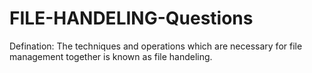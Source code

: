 # FILE-HANDELING-Questions

Defination:
The techniques and operations which are necessary for file management together is known as file handeling.
